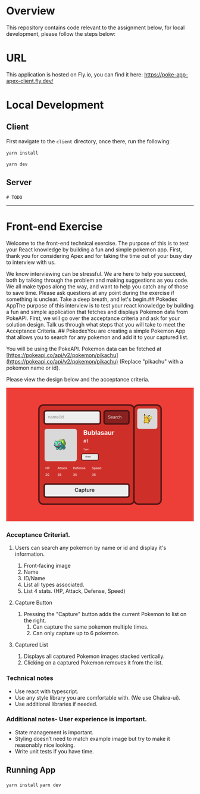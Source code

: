 # Overview
This repository contains code relevant to the assignment below, for local development, please follow the steps below:

# URL
This application is hosted on Fly.io, you can find it here: https://poke-app-apex-client.fly.dev/

# Local Development
## Client
First navigate to the `client` directory, once there, run the following:  
```
yarn install
``` 

```
yarn dev
```

## Server
`# TODO`


---

# Front-end Exercise
Welcome to the front-end technical exercise. The purpose of this is to test your React knowledge by building a fun and simple pokemon app. 
First, thank you for considering Apex and for taking the time out of your busy day to interview with us. 

We know interviewing can be stressful. We are here to help you succeed, both by talking through the problem and making suggestions as you code. 
We all make typos along the way, and want to help you catch any of those to save time. 
Please ask questions at any point during the exercise if something is unclear. Take a deep breath, and let's begin.## Pokedex AppThe purpose of this interview is to test your react knowledge by building a 
fun and simple application that fetches and displays Pokemon data from PokeAPI. First, we will go 
over the acceptance criteria and ask for your solution design. Talk us through what steps that you 
will take to meet the Acceptance Criteria. ## PokedexYou are creating a simple Pokemon App that 
allows you to search for any pokemon and add it to your captured list. 

You will be using the PokeAPI. Pokemon data can be fetched at [https://pokeapi.co/api/v2/pokemon/pikachu](https://pokeapi.co/api/v2/pokemon/pikachu) 
(Replace "pikachu" with a pokemon name or id). 

Please view the design below and the acceptance criteria.

![poke app](public/poke-app.png)

### Acceptance Criteria1. 

1. Users can search any pokemon by name or id and display it's information. 
    1. Front-facing image 
    2. Name 
    3. ID/Name 
    4. List all types associated. 
    5. List 4 stats. (HP, Attack, Defense, Speed) 


2. Capture Button 
    1. Pressing the "Capture" button adds the current Pokemon to list on the right. 
        1. Can capture the same pokemon multiple times. 
        2. Can only capture up to 6 pokemon.

3. Captured List 
    1. Displays all captured Pokemon images stacked vertically. 
    2. Clicking on a captured Pokemon removes it from the list.

### Technical notes
- Use react with typescript.
- Use any style library you are comfortable with. (We use Chakra-ui).
- Use additional libraries if needed.

### Additional notes- User experience is important.
- State management is important.
- Styling doesn’t need to match example image but try to make it reasonably nice looking.
- Write unit tests if you have time. 

## Running App

`yarn install`
`yarn dev`
